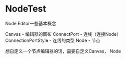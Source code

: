 # NodeTest

Node Editor一些基本概念

Canvas - 编辑器的画布
ConnectPort - 连线（连接Node）
ConnectionPortStyle - 连线的类型
Node - 节点

想自定义一个节点编辑器的话，需要自定义Canvas， Node

